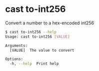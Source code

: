 # cast to-int256

Convert a number to a hex-encoded int256

```bash
$ cast to-int256 --help
Usage: cast to-int256 [VALUE]

Arguments:
  [VALUE]  The value to convert

Options:
  -h, --help  Print help
```